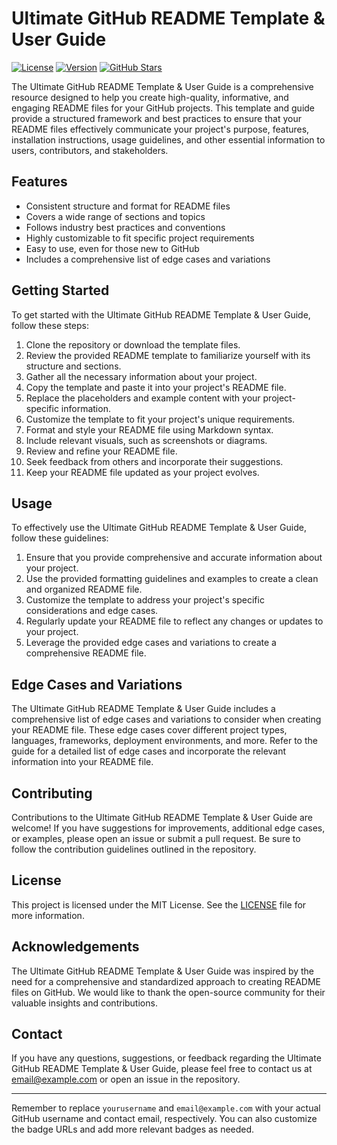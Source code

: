 # Ultimate GitHub README Template & User Guide

[![License](https://img.shields.io/badge/license-MIT-blue.svg)](https://opensource.org/licenses/MIT)
[![Version](https://img.shields.io/badge/version-1.0.0-green.svg)](https://github.com/yourusername/ultimate-readme-template)
[![GitHub Stars](https://img.shields.io/github/stars/yourusername/ultimate-readme-template)](https://github.com/yourusername/ultimate-readme-template/stargazers)

The Ultimate GitHub README Template & User Guide is a comprehensive resource designed to help you create high-quality, informative, and engaging README files for your GitHub projects. This template and guide provide a structured framework and best practices to ensure that your README files effectively communicate your project's purpose, features, installation instructions, usage guidelines, and other essential information to users, contributors, and stakeholders.

## Features

- Consistent structure and format for README files
- Covers a wide range of sections and topics
- Follows industry best practices and conventions
- Highly customizable to fit specific project requirements
- Easy to use, even for those new to GitHub
- Includes a comprehensive list of edge cases and variations

## Getting Started

To get started with the Ultimate GitHub README Template & User Guide, follow these steps:

1. Clone the repository or download the template files.
2. Review the provided README template to familiarize yourself with its structure and sections.
3. Gather all the necessary information about your project.
4. Copy the template and paste it into your project's README file.
5. Replace the placeholders and example content with your project-specific information.
6. Customize the template to fit your project's unique requirements.
7. Format and style your README file using Markdown syntax.
8. Include relevant visuals, such as screenshots or diagrams.
9. Review and refine your README file.
10. Seek feedback from others and incorporate their suggestions.
11. Keep your README file updated as your project evolves.

## Usage

To effectively use the Ultimate GitHub README Template & User Guide, follow these guidelines:

1. Ensure that you provide comprehensive and accurate information about your project.
2. Use the provided formatting guidelines and examples to create a clean and organized README file.
3. Customize the template to address your project's specific considerations and edge cases.
4. Regularly update your README file to reflect any changes or updates to your project.
5. Leverage the provided edge cases and variations to create a comprehensive README file.

## Edge Cases and Variations

The Ultimate GitHub README Template & User Guide includes a comprehensive list of edge cases and variations to consider when creating your README file. These edge cases cover different project types, languages, frameworks, deployment environments, and more. Refer to the guide for a detailed list of edge cases and incorporate the relevant information into your README file.

## Contributing

Contributions to the Ultimate GitHub README Template & User Guide are welcome! If you have suggestions for improvements, additional edge cases, or examples, please open an issue or submit a pull request. Be sure to follow the contribution guidelines outlined in the repository.

## License

This project is licensed under the MIT License. See the [LICENSE](LICENSE) file for more information.

## Acknowledgements

The Ultimate GitHub README Template & User Guide was inspired by the need for a comprehensive and standardized approach to creating README files on GitHub. We would like to thank the open-source community for their valuable insights and contributions.

## Contact

If you have any questions, suggestions, or feedback regarding the Ultimate GitHub README Template & User Guide, please feel free to contact us at [email@example.com](mailto:email@example.com) or open an issue in the repository.

---

Remember to replace `yourusername` and `email@example.com` with your actual GitHub username and contact email, respectively. You can also customize the badge URLs and add more relevant badges as needed.
